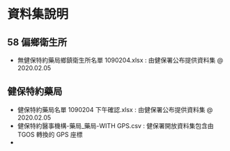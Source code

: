 # 資料集說明

## 58 偏鄉衛生所

-   無健保特約藥局鄉鎮衛生所名單 1090204.xlsx : 由健保署公布提供資料集 @ 2020.02.05

## 健保特約藥局

-   健保特約藥局名單 1090204 下午確認.xlsx : 由健保署公布提供資料集 @ 2020.02.05
-   健保特約醫事機構-藥局\_藥局-WITH GPS.csv : 健保署開放資料集包含由 TGOS 轉換的 GPS 座標
-
